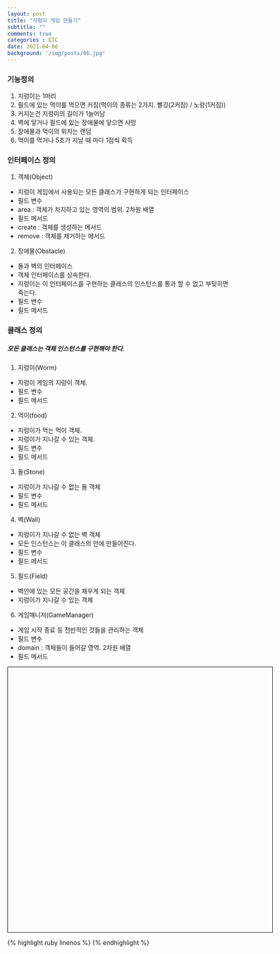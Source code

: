 ```yaml
---
layout: post
title: "지렁이 게임 만들기"
subtitle: ""
comments: true
categories : ETC
date: 2021-04-06
background: '/img/posts/06.jpg'
---
```

### 기능정의
1. 지렁이는 1마리
2. 필드에 있는 먹이를 먹으면 커짐(먹이의 종류는 2가지. 빨강(2커짐) / 노랑(1커짐))
3. 커지는건 지렁이의 길이가 1늘어남
4. 벽에 닿거나 필드에 있는 장애물에 닿으면 사망
5. 장애물과 먹이의 위치는 랜덤
6. 먹이를 먹거나 5초가 지날 때 마다 1점씩 획득

### 인터페이스 정의
1. 객체(Object)
 - 지렁이 게임에서 사용되는 모든 클래스가 구현하게 되는 인터페이스
 - 필드 변수
  - area : 객체가 차지하고 있는 영역의 범위. 2차원 배열
 - 필드 메서드
  - create : 객체를 생성하는 메서드
  - remove : 객체를 제거하는 메서드

2. 장애물(Obstacle)
 - 돌과 벽의 인터페이스
 - 객체 인터페이스를 상속한다.
 - 지렁이는 이 인터페이스를 구현하는 클래스의 인스턴스를 통과 할 수 없고 부딪히면 죽는다.
 - 필드 변수
 - 필드 메서드


### 클래스 정의
##### 모든 클래스는 객체 인스턴스를 구현해야 한다.
1. 지렁이(Worm)
 - 지렁이 게임의 지렁이 객체.
 - 필드 변수
 - 필드 메서드

2. 먹이(food)
 - 지렁이가 먹는 먹이 객체.
 - 지렁이가 지나갈 수 있는 객체.
 - 필드 변수
 - 필드 메서드

3. 돌(Stone)
 - 지렁이가 지나갈 수 없는 돌 객체
 - 필드 변수
 - 필드 메서드

4. 벽(Wall)
 - 지렁이가 지나갈 수 없는 벽 객체
 - 모든 인스턴스는 이 클래스의 안에 만들어진다.
 - 필드 변수
 - 필드 메서드

5. 필드(Field)
 - 벽안에 있는 모든 공간을 채우게 되는 객체
 - 지렁이가 지나갈 수 있는 객체

 6. 게임매니저(GameManager)
  - 게임 시작 종료 등 전반적인 것들을 관리하는 객체
  - 필드 변수
   - domain : 객체들이 들어갈 영역. 2차원 배열
  - 필드 메서드



<script src="{{"/assets/wormGameEngin.js"}}"></script>
<div style="width: 600px; height: 600px; border: 1px solid black;">
  
</div>

{% highlight ruby linenos %}
{% endhighlight %}

